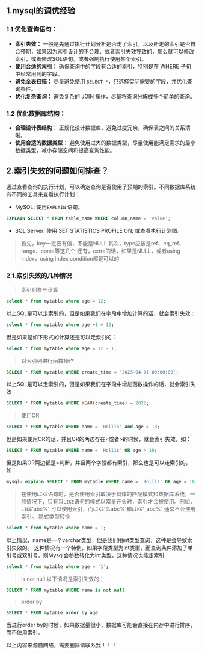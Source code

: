   ## 1.mysql的调优经验
  ### 1.1 优化查询语句：

- **索引失效：** 一般是先通过执行计划分析是否走了索引，以及所走的索引是否符合预期，如果因为索引设计的不合理、或者索引失效导致的，那么就可以修改索引，或者修改SQL语句。或者强制执行使用某个索引。
- **使用合适的索引：** 确保查询中的字段有合适的索引，特别是在 WHERE 子句中经常用到的字段。
- **避免全表扫描：** 尽量避免使用 `SELECT *`，只选择实际需要的字段，并优化查询条件。
- **优化复杂查询：** 避免复杂的 JOIN 操作，尽量将查询分解成多个简单的查询。

### 1.2 优化数据库结构：

- **合理设计表结构：** 正规化设计数据库，避免过度冗余，确保表之间的关系清晰。
- **使用合适的数据类型：** 避免使用过大的数据类型，尽量使用能满足需求的最小数据类型，减小存储空间和提高查询性能。

## 2.索引失效的问题如何排查？
通过查看查询的执行计划，可以确定查询是否使用了预期的索引。不同数据库系统有不同的工具来查看执行计划：
- MySQL: 使用`EXPLAIN` 语句。
```sql
EXPLAIN SELECT * FROM table_name WHERE column_name = 'value';
```
- SQL Server: 使用 SET STATISTICS PROFILE ON; 或查看执行计划图。
> 首先，key一定要有值，不能是NULL
 其次，type应该是ref、eq_ref、range、const等这几个
 还有，extra的话，如果是NULL，或者using index，using index condition都是可以的

### 2.1.索引失效的几种情况
> 索引列参与计算
 ```sql
 select * from mytable where age = 12;
 ```
 以上SQL是可以走索引的，但是如果我们在字段中增加计算的话，就会索引失效：
 ```sql
 select * from mytable where age +1 = 12;
 ```
 但是如果是如下形式的计算还是可以走索引的：
 ```sql
 select * from mytable where age = 12 - 1;
 ```
> 对索引列进行函数操作
 ```sql
 SELECT * FROM mytable WHERE create_time = '2023-04-01 00:00:00';
 ```
 以上SQL是可以走索引的，但是如果我们在字段中增加函数操作的话，就会索引失效：
 ```sql
 SELECT * FROM mytable WHERE YEAR(create_time) = 2022;
 ```
> 使用OR
 ```sql
 SELECT * FROM mytable WHERE name = 'Hollis' and age > 18;
 ```
 但是如果使用OR的话，并且OR的两边存在<或者>的时候，就会索引失效，如：
 ```sql
 SELECT * FROM mytable WHERE name = 'Hollis' OR age > 18;
 ```
 但是如果OR两边都是=判断，并且两个字段都有索引，那么也是可以走索引的，如：
 ```sql
 mysql> explain SELECT * FROM mytable WHERE name = 'Hollis' OR age = 18;
 ```
> 在使用`LIKE`语句时，是否使用索引取决于具体的匹配模式和数据库系统。一般情况下，只有当`LIKE`语句的模式以常量开头时，索引才会被使用。例如，`LIKE`'abc%' 可以使用索引，而`LIKE`'%abc%'和`LIKE`'_abc%' 通常不会使用索引。
> 隐式类型转换
 ```sql
 select * from mytable where name = 1; 
 ```
 以上情况，name是一个varchar类型，但是我们用int类型查询，这种是会导致索引失效的。
 这种情况有一个特例，如果字段类型为int类型，而查询条件添加了单引号或双引号，则Mysql会参数转化为int类型，这种情况也能走索引：
 ```sql
 select * from mytable where age = '1';
 ```
> is not null
 以下情况是索引失效的：
 ```sql
 SELECT * FROM mytable WHERE name is not null
 ```
> order by
 ```sql
 SELECT * FROM mytable order by age
 ```
 当进行order by的时候，如果数据量很小，数据库可能会直接在内存中进行排序，而不使用索引。







 以上内容来源自网络，需要删除请联系我！！！
